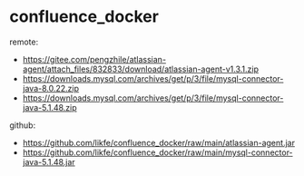 # confluence_docker

remote:

- https://gitee.com/pengzhile/atlassian-agent/attach_files/832833/download/atlassian-agent-v1.3.1.zip
- https://downloads.mysql.com/archives/get/p/3/file/mysql-connector-java-8.0.22.zip
- https://downloads.mysql.com/archives/get/p/3/file/mysql-connector-java-5.1.48.zip

github:

- https://github.com/likfe/confluence_docker/raw/main/atlassian-agent.jar
- https://github.com/likfe/confluence_docker/raw/main/mysql-connector-java-5.1.48.jar
